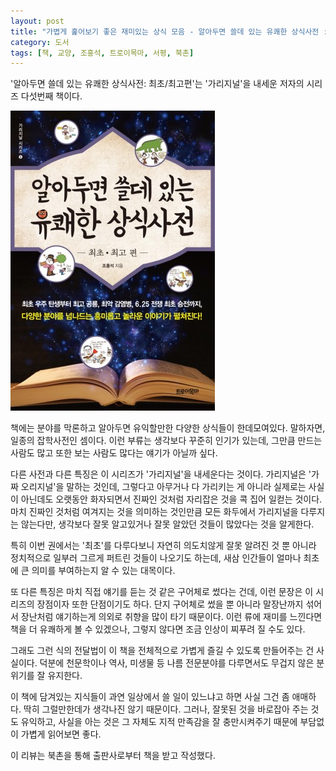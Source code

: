 ```yaml
---
layout: post
title: "가볍게 훑어보기 좋은 재미있는 상식 모음 - 알아두면 쓸데 있는 유쾌한 상식사전 : 최초·최고 편"
category: 도서
tags: [책, 교양, 조홍석, 트로이목마, 서평, 북촌]
---
```


'알아두면 쓸데 있는 유쾌한 상식사전: 최초/최고편'는
'가리지널'을 내세운 저자의 시리즈 다섯번째 책이다.

![표지](/images/useful-to-know-funny-common-sense-dictionary-5-book-h480.jpg)

책에는 분야를 막론하고 알아두면 유익할만한 다양한 상식들이 한데모여있다.
말하자면, 일종의 잡학사전인 셈이다.
이런 부류는 생각보다 꾸준히 인기가 있는데,
그만큼 만드는 사람도 많고 또한 보는 사람도 많다는 얘기가 아닐까 싶다.

다른 사전과 다른 특징은 이 시리즈가 '가리지널'을 내세운다는 것이다.
가리지널은 '가짜 오리지널'을 말하는 것인데,
그렇다고 아무거나 다 가리키는 게 아니라
실제로는 사실이 아닌데도 오랫동안 화자되면서 진짜인 것처럼 자리잡은 것을 콕 집어 일컫는 것이다.
마치 진짜인 것처럼 여겨지는 것을 의미하는 것인만큼 모든 화두에서 가리지널을 다루지는 않는다만,
생각보다 잘못 알고있거나 잘못 알았던 것들이 많았다는 것을 알게한다.

특히 이번 권에서는 '최초'를 다루다보니 자연히
의도치않게 잘못 알려진 것 뿐 아니라 정치적으로 일부러 그르게 퍼트린 것들이 나오기도 하는데,
새삼 인간들이 얼마나 최초에 큰 의미를 부여하는지 알 수 있는 대목이다.

또 다른 특징은 마치 직접 얘기를 듣는 것 같은 구어체로 썼다는 건데,
이런 문장은 이 시리즈의 장점이자 또한 단점이기도 하다.
단지 구어체로 썼을 뿐 아니라 말장난까지 섞어서 장난처럼 얘기하는게 의외로 취향을 많이 타기 때문이다.
이런 류에 재미를 느낀다면 책을 더 유쾌하게 볼 수 있겠으나,
그렇지 않다면 조금 인상이 찌푸려 질 수도 있다.

그래도 그런 식의 전달법이 이 책을 전체적으로 가볍게 즐길 수 있도록 만들어주는 건 사실이다.
덕분에 천문학이나 역사, 미생물 등 나름 전문분야를 다루면서도 무겁지 않은 분위기를 잘 유지한다.

이 책에 담겨있는 지식들이 과연 일상에서 쓸 일이 있느냐고 하면 사실 그건 좀 애매하다.
딱히 그럴만한데가 생각나진 않기 때문이다.
그러나, 잘못된 것을 바로잡아 주는 것도 유익하고,
사실을 아는 것은 그 자체도 지적 만족감을 잘 충만시켜주기 때문에
부담없이 가볍게 읽어보면 좋다.



<div class="im im-info">
이 리뷰는 북촌을 통해 출판사로부터 책을 받고 작성했다.
</div>
